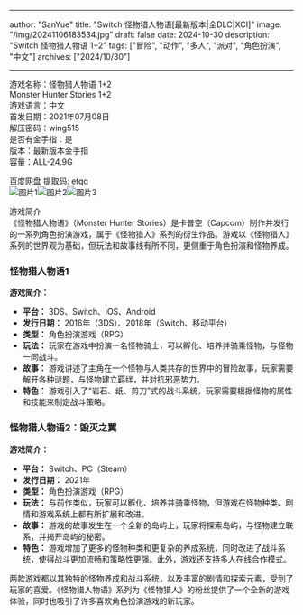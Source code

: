
---
author: "SanYue"
title: "Switch 怪物猎人物语[最新版本|全DLC|XCI]"
image: "/img/20241106183534.jpg"
draft: false
date: 2024-10-30
description: "Switch 怪物猎人物语 1+2"
tags: ["冒险", "动作", "多人", "派对", "角色扮演", "中文"]
archives: ["2024/10/30"]

---

游戏名称：怪物猎人物语 1+2   
Monster Hunter Stories 1+2    
游戏语言：中文  
首发日期：2021年07月08日  
解压密码：wing515  
是否有金手指：是  
版本：最新版本金手指   
容量：ALL-24.9G

[百度网盘](https://pan.baidu.com/s/1RWmYaWbP9uuRG7PgPFl9dw) 提取码: etqq  
![图片1](/img/0c2c3d.jpg)![图片2](/img/1779e5.jpg)![图片3](/img/c6bb81.jpg)  

游戏简介  
《怪物猎人物语》（Monster Hunter Stories）是卡普空（Capcom）制作并发行的一系列角色扮演游戏，属于《怪物猎人》系列的衍生作品。游戏以《怪物猎人》系列的世界观为基础，但玩法和故事线有所不同，更侧重于角色扮演和怪物养成。

### 怪物猎人物语1

**游戏简介：**
- **平台：** 3DS、Switch、iOS、Android
- **发行日期：** 2016年（3DS）、2018年（Switch、移动平台）
- **类型：** 角色扮演游戏（RPG）
- **玩法：** 玩家在游戏中扮演一名怪物骑士，可以孵化、培养并骑乘怪物，与怪物一同战斗。
- **故事：** 游戏讲述了主角在一个怪物与人类共存的世界中的冒险故事，玩家需要解开各种谜题，与怪物建立羁绊，并对抗邪恶势力。
- **特色：** 游戏引入了“岩石、纸、剪刀”式的战斗系统，玩家需要根据怪物的属性和技能来制定战斗策略。

### 怪物猎人物语2：毁灭之翼

**游戏简介：**
- **平台：** Switch、PC（Steam）
- **发行日期：** 2021年
- **类型：** 角色扮演游戏（RPG）
- **玩法：** 与前作类似，玩家可以孵化、培养并骑乘怪物，但游戏在怪物种类、剧情和游戏系统上都有所扩展和改进。
- **故事：** 游戏的故事发生在一个全新的岛屿上，玩家将探索岛屿，与怪物建立联系，并揭开岛屿的秘密。
- **特色：** 游戏增加了更多的怪物种类和更复杂的养成系统，同时改进了战斗系统，使得战斗更加流畅和策略性更强。此外，游戏还支持多人在线合作模式。

两款游戏都以其独特的怪物养成和战斗系统，以及丰富的剧情和探索元素，受到了玩家的喜爱。《怪物猎人物语》系列为《怪物猎人》的粉丝提供了一个全新的游戏体验，同时也吸引了许多喜欢角色扮演游戏的新玩家。
